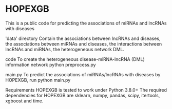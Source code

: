 # HOPEXGB
This is a public code for predicting the associations of miRNAs and lncRNAs with diseases

'data' directory
Contain the associations between lncRNAs and diseases, the associations between miRNAs and diseases, the interactions between lncRNAs and miRNAs, the heterogeneous network DML.

code
To create the heterogeneous disease-miRNA-lncRNA (DML) information network
python preprocess.py

main.py
To predict the associations of miRNAs/lncRNAs with diseases by HOPEXGB, run
python main.py

Requirements
HOPEXGB is tested to work under Python 3.8.0+
The required dependencies for HOPEXGB are sklearn, numpy, pandas, scipy, itertools, xgboost and time.
